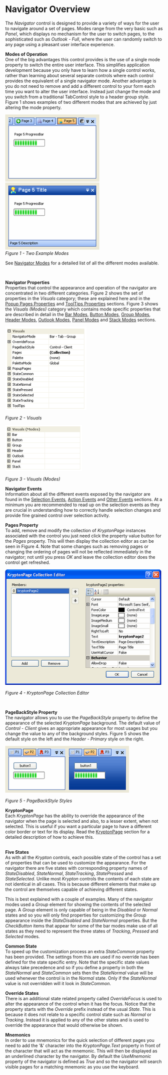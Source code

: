 # Navigator Overview  
  
The *Navigator* control is designed to provide a variety of ways for the user to
navigate around a set of pages. Modes range from the very basic such as *Panel*,
which displays no mechanism for the user to switch pages, to the sophisticated
such as *Outlook - Full*, where the user can randomly switch to any page using a
pleasant user interface experience.  
  
  
**Modes of Operation**  
One of the big advantages this control provides is the use of a single mode
property to switch the entire user interface. This simplifies application
development because you only have to learn how a single control works, rather
than learning about several separate controls where each control provides the
equivalent of a single navigator mode. Another advantage is you do not need to
remove and add a different control to your form each time you want to alter the
user interface. Instead just change the mode and you switch from a traditional
TabControl style to a header group style. Figure 1 shows examples of two
different modes that are achieved by just altering the mode property.  
  
![](NavMode1.png)![](NavMode5.png)
   
*Figure 1 - Two Example Modes*

See [Navigator Modes](Navigator%20Modes.md) for a detailed list of all the different
modes available.

 

**Navigator Properties**  
Properties that control the appearance and operation of the navigator are
concentrated in two different categories. Figure 2 shows the set of properties
in the *Visuals* category; these are explained here and in the [Popup Pages Properties](Navigator PopupPages%20Properties.md) and [ToolTips Properties](Navigator Tooltips%20Properties.md) sections.
Figure 3 shows the *Visuals (Modes)* category which contains mode specific
properties that are described in detail in the [Bar Modes](Navigator Bar%20Modes.md),
[Button Modes](Navigator%20Button%20Modes.md), [Group Modes](Navigator%20Group%20Modes.md), [Header Modes](Navigator%20Header%20Modes.md), [Outlook Modes](Navigator Outlook%20Modes.md), [Panel Modes](Navigator%20Panel%20Modes.md) and [Stack Modes](Navigator Stack%20Modes.md) sections.

![](NavProperties.png)
  
*Figure 2 - Visuals*  

![](NavProperties2.png)
  
*Figure 3 - Visuals (Modes)*

  
**Navigator Events**  
Information about all the different events exposed by the navigator are found in
the [Selection Events](Navigator Selection%20Events.md), [Action Events](Navigator Action%20Events.md) and [Other Events](Navigator Other%20Events.md) sections. At a minimum you are recommended to read up on
the selection events as they are crucial in understanding how to correctly
handle selection changes and provide fine grained control over selection
activity.

  
**Pages Property**  
To add, remove and modify the collection of *KryptonPage* instances associated
with the control you just need click the property value button for the *Pages*
property. This will then display the collection editor as can be seen in Figure
4. Note that some changes such as removing pages or changing the ordering of
pages will not be reflected immediately in the navigator; not until you press
*OK* and leave the collection editor does the control get refreshed.

![](UserPage4.png)
  
*Figure 4 - KryptonPage Collection Editor*

 

**PageBackStyle Property**  
The navigator allows you to use the *PageBackStyle* property to define the
appearance of the selected *KryptonPage* background. The default value of
*Control - Client* gives an appropriate appearance for most usages but you
change the value to any of the background styles. Figure 5 shows the default
style on the left and the *Header - Primary* style on the right.

![](NavProperties4.png)

*Figure 5 - PageBackStyle Styles*

**KryptonPage**  
Each *KryptonPage* has the ability to override the appearance of the navigator
when the page is selected and also, to a lesser extent, when not selected. This
is useful if you want a particular page to have a different color border or text
for its display. Read the [KryptonPage](Navigator%20KryptonPage.md) section for a detailed
description of how to achieve this.  
 

**Five States**  
As with all the *Krypton* controls, each possible state of the control has a set
of properties that can be used to customize the appearance. For the navigator
there are five states with corresponding property names of *StateDisabled*,
*StateNormal*, *StateTracking*, *StatePressed* and *StateSelected*. Unlike most
*Krypton* controls the contents of each state are not identical in all cases.
This is because different elements that make up the control are themselves
capable of achieving different states.

This is best explained with a couple of examples. Many of the navigator modes
used a *Group* element for showing the contents of the selected page. A *Group*
element is only capable of being in the *Disabled* or *Normal* states and so you
will only find properties for customizing the *Group* appearance inside the
*StateDisabled* and *StateNormal* properties. But the *CheckButton* items that
appear for some of the bar modes make use of all states as they need to
represent the three states of *Tracking*, *Pressed* and *Selected* modes.  
  
  
**Common State**  
To speed up the customization process an extra *StateCommon* property has been
provided. The settings from this are used if no override has been defined for
the state specific entry. Note that the specific state values always take
precedence and so if you define a property in both the *StateNormal* and
*StateCommon* sets then the *StateNormal* value will be used whenever the
control is in the *Normal* state. Only if the *StateNormal* value is not
overridden will it look in *StateCommon*.  
  
  
**Override States**  
There is an additional state related property called *OverrideFocus* is used to
alter the appearance of the control when it has the focus. Notice that the
property starts with the *Override* prefix instead of the usual *State*. This is
because it does not relate to a specific control state such as *Normal* or
*Tracking*. Instead it is applied to any of the other states and is used to
override the appearance that would otherwise be shown.  
  
  
**Mnemonics**  
In order to use mnemonics for the quick selection of different pages you need to
add the '&' character into the *KryptonPage.Text* property in front of the
character that will act as the mnemonic. This will then be displayed as an
underlined character by the navigator. By default the *UseMnemonic* property of
the navigator is defined as *True* and so the navigator will search visible
pages for a matching mnemonic as you use the keyboard.
